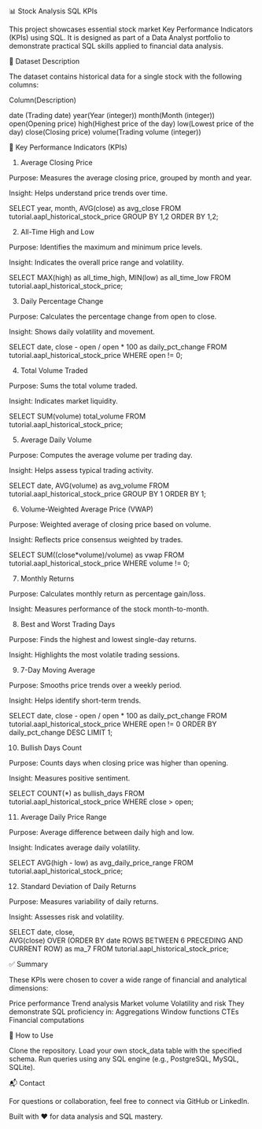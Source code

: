 📊 Stock Analysis SQL KPIs

This project showcases essential stock market Key Performance Indicators (KPIs) using SQL. It is designed as part of a Data Analyst portfolio to demonstrate practical SQL skills applied to financial data analysis.

📁 Dataset Description

The dataset contains historical data for a single stock with the following columns:

Column(Description)

date (Trading date)
year(Year (integer))
month(Month (integer))
open(Opening price)
high(Highest price of the day)
low(Lowest price of the day)
close(Closing price)
volume(Trading volume (integer))

📌 Key Performance Indicators (KPIs)

1. Average Closing Price

Purpose: Measures the average closing price, grouped by month and year.

Insight: Helps understand price trends over time.

SELECT year, month, AVG(close) as avg_close
FROM tutorial.aapl_historical_stock_price
GROUP BY 1,2
ORDER BY 1,2;


2. All-Time High and Low

Purpose: Identifies the maximum and minimum price levels.

Insight: Indicates the overall price range and volatility.

SELECT MAX(high) as all_time_high,
MIN(low) as all_time_low
FROM tutorial.aapl_historical_stock_price;

3. Daily Percentage Change

Purpose: Calculates the percentage change from open to close.

Insight: Shows daily volatility and movement.

SELECT date,
close - open / open * 100 as daily_pct_change
FROM tutorial.aapl_historical_stock_price
WHERE open != 0;

4. Total Volume Traded

Purpose: Sums the total volume traded.

Insight: Indicates market liquidity.

SELECT SUM(volume) total_volume
FROM tutorial.aapl_historical_stock_price;

5. Average Daily Volume

Purpose: Computes the average volume per trading day.

Insight: Helps assess typical trading activity.

SELECT date,
AVG(volume) as avg_volume
FROM tutorial.aapl_historical_stock_price
GROUP BY 1
ORDER BY 1;

6. Volume-Weighted Average Price (VWAP)

Purpose: Weighted average of closing price based on volume.

Insight: Reflects price consensus weighted by trades.

SELECT 
SUM((close*volume)/volume) as vwap
FROM tutorial.aapl_historical_stock_price
WHERE volume != 0;

7. Monthly Returns

Purpose: Calculates monthly return as percentage gain/loss.

Insight: Measures performance of the stock month-to-month.



8. Best and Worst Trading Days

Purpose: Finds the highest and lowest single-day returns.

Insight: Highlights the most volatile trading sessions.



9. 7-Day Moving Average

Purpose: Smooths price trends over a weekly period.

Insight: Helps identify short-term trends.

SELECT date,
close - open / open * 100 as daily_pct_change
FROM tutorial.aapl_historical_stock_price
WHERE open != 0
ORDER BY daily_pct_change DESC
LIMIT 1;

10. Bullish Days Count

Purpose: Counts days when closing price was higher than opening.

Insight: Measures positive sentiment.

SELECT COUNT(*) as bullish_days 
FROM tutorial.aapl_historical_stock_price
WHERE close > open;

11. Average Daily Price Range

Purpose: Average difference between daily high and low.

Insight: Indicates average daily volatility.

SELECT 
AVG(high - low) as avg_daily_price_range
FROM tutorial.aapl_historical_stock_price;

12. Standard Deviation of Daily Returns

Purpose: Measures variability of daily returns.

Insight: Assesses risk and volatility.

SELECT date, close,  
AVG(close) OVER (ORDER BY date ROWS BETWEEN 6 PRECEDING AND CURRENT ROW) as ma_7
FROM tutorial.aapl_historical_stock_price;

✅ Summary

These KPIs were chosen to cover a wide range of financial and analytical dimensions:

Price performance
Trend analysis
Market volume
Volatility and risk
They demonstrate SQL proficiency in:
Aggregations
Window functions
CTEs
Financial computations

📌 How to Use

Clone the repository.
Load your own stock_data table with the specified schema.
Run queries using any SQL engine (e.g., PostgreSQL, MySQL, SQLite).

📬 Contact

For questions or collaboration, feel free to connect via GitHub or LinkedIn.

Built with ❤️ for data analysis and SQL mastery.
